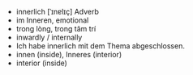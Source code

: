 
- innerlich	[ˈɪnɐlɪç]	Adverb	
- im Inneren, emotional	
- trong lòng, trong tâm trí	
- inwardly / internally	
- Ich habe innerlich mit dem Thema abgeschlossen.
- innen (inside), Inneres (interior)	
- interior (inside)